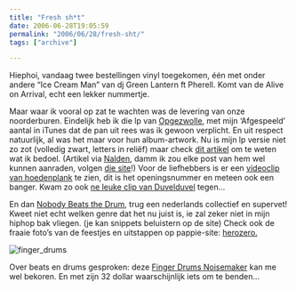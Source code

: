 ```yaml
---
title: "Fresh sh*t"
date: 2006-06-28T19:05:59
permalink: "2006/06/28/fresh-sht/"
tags: ["archive"]

---
```

Hiephoi, vandaag twee bestellingen vinyl toegekomen, één met onder andere “Ice Cream Man” van dj Green Lantern ft Pherell. Komt van de Alive on Arrival, echt een lekker nummertje.

Maar waar ik vooral op zat te wachten was de levering van onze noorderburen. Eindelijk heb ik die lp van [Opgezwolle](http://www.opgezwolle.nl/ "http://www.opgezwolle.nl/"), met mijn ‘Afgespeeld’ aantal in iTunes dat de pan uit rees was ik gewoon verplicht. En uit respect natuurlijk, al was het maar voor hun album-artwork. Nu is mijn lp versie niet zo zot (volledig zwart, letters in reliëf) maar check [dit artikel](http://www.top-notch.nl/press/Volkskrant_22-06-2006.jpg "http://www.top-notch.nl/press/Volkskrant_22-06-2006.jpg") om te weten wat ik bedoel. (Artikel via [Nalden](http://www.nalden.net/comments.php?id=526_0_1_0_C "http://www.nalden.net/comments.php?id=526_0_1_0_C"), damm ik zou elke post van hem wel kunnen aanraden, volgen [die site](http://www.nalden.net/ "http://www.nalden.net")!) Voor de liefhebbers is er een [videoclip van hoedenplank](http://www.100procenthalal.nl/material/items/hoedenplank.mov "http://www.100procenthalal.nl/material/items/hoedenplank.mov") te zien, dit is het openingsnummer en meteen ook een banger. Kwam zo ook [ne leuke clip van Duvelduvel](http://www.retecool.com/filmpies/duvelduvel.mpg "http://www.retecool.com/filmpies/duvelduvel.mpg") tegen…

En dan [Nobody Beats the Drum](http://www.herozero.nl/nbtd/ "http://www.herozero.nl/nbtd/"), trug een nederlands collectief en supervet! Kweet niet echt welken genre dat het nu juist is, ie zal zeker niet in mijn hiphop bak vliegen. (je kan snippets beluistern op de site) Check ook de fraaie foto’s van de feestjes en uitstappen op pappie-site: [herozero.](http://www.herozero.nl/ "http://www.herozero.nl/")

![finger_drums](http://gizmodo.com/assets/resources/2006/06/finger_drums.jpg "finger_drums")

Over beats en drums gesproken: deze [Finger Drums Noisemaker](http://gizmodo.com/gadgets/gadgets/finger-drums-noisemaker-181687.php "http://gizmodo.com/gadgets/gadgets/finger-drums-noisemaker-181687.php") kan me wel bekoren. En met zijn 32 dollar waarschijnlijk iets om te benden…
